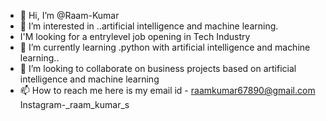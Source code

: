 - 👋 Hi, I’m @Raam-Kumar
- 👀 I’m interested in ..artificial intelligence and machine learning.
-   I'M looking for a entrylevel job opening in Tech Industry
- 🌱 I’m currently learning .python with artificial intelligence and machine learning..
- 💞️ I’m looking to collaborate on business projects based on artificial intelligence and machine learning
- 📫 How to reach me here is my email id - raamkumar67890@gmail.com Instagram-_raam_kumar_s

<!---
Raam-Kumar/Raam-Kumar is a ✨ special ✨ repository because its `README.md` (this file) appears on your GitHub profile.
You can click the Preview link to take a look at your changes.
--->
